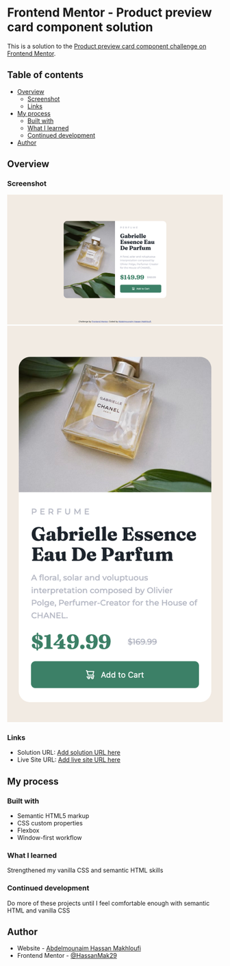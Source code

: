 # Frontend Mentor - Product preview card component solution

This is a solution to the [Product preview card component challenge on Frontend Mentor](https://www.frontendmentor.io/challenges/product-preview-card-component-GO7UmttRfa).

## Table of contents

- [Overview](#overview)
  - [Screenshot](#screenshot)
  - [Links](#links)
- [My process](#my-process)
  - [Built with](#built-with)
  - [What I learned](#what-i-learned)
  - [Continued development](#continued-development)
- [Author](#author)

## Overview

### Screenshot

![](./screenshot.jpg)
![](./screenshot-mobile.jpg)

### Links

- Solution URL: [Add solution URL here](https://github.com/HassanMak29/frontend-mentor-prodcut-preview-card)
- Live Site URL: [Add live site URL here](https://frontend-mentor-productpreview-hassan.netlify.app/)

## My process

### Built with

- Semantic HTML5 markup
- CSS custom properties
- Flexbox
- Window-first workflow

### What I learned

Strengthened my vanilla CSS and semantic HTML skills

### Continued development

Do more of these projects until I feel comfortable enough with semantic HTML and vanilla CSS

## Author

- Website - [Abdelmounaim Hassan Makhloufi](https://portfolio-hassan.netlify.app/)
- Frontend Mentor - [@HassanMak29](https://www.frontendmentor.io/profile/HassanMak29)
